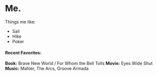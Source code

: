 # Me.
Things me like:
- Sail
- Hike
- Poker

#### Recent Favorites:
**Book:** Brave New World / For Whom the Bell Tolls
**Movie:** Eyes Wide Shut
**Music:** Mahler, The Arcs, Groove Armada
